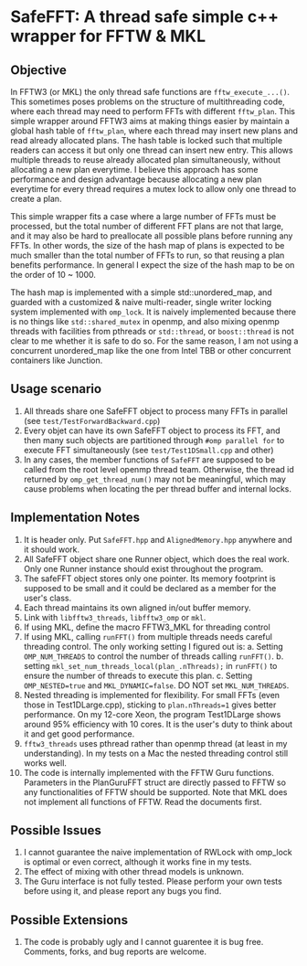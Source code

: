 # SafeFFT: A thread safe simple c++ wrapper for FFTW & MKL

## Objective
In FFTW3 (or MKL) the only thread safe functions are `fftw_execute_...()`.
This sometimes poses problems on the structure of multithreading code, where each thread may need to perform FFTs with different `fftw_plan`. 
This simple wrapper around FFTW3 aims at making things easier by maintain a global hash table of `fftw_plan`, where each thread may insert new plans and read already allocated plans. 
The hash table is locked such that multiple readers can access it but only one thread can insert new entry.
This allows multiple threads to reuse already allocated plan simultaneously, without allocating a new plan everytime.
I believe this approach has some performance and design advantage because allocating a new plan everytime for every thread requires a mutex lock to allow only one thread to create a plan.

This simple wrapper fits a case where a large number of FFTs must be processed, but the total number of different FFT plans are not that large, and it may also be hard to preallocate all possible plans before running any FFTs. 
In other words, the size of the hash map of plans is expected to be much smaller than the total number of FFTs to run, so that reusing a plan benefits performance.
In general I expect the size of the hash map to be on the order of 10 ~ 1000.

The hash map is implemented with a simple std::unordered_map, and guarded with a customized & naive multi-reader, single writer locking system implemented with `omp_lock`.
It is naively implemented because there is no things like `std::shared_mutex` in openmp, and also mixing openmp threads with facilities from pthreads or `std::thread`, or `boost::thread` is not clear to me whether it is safe to do so.
For the same reason, I am not using a concurrent unordered_map like the one from Intel TBB or other concurrent containers like Junction.

## Usage scenario
1. All threads share one SafeFFT object to process many FFTs in parallel (see `test/TestForwardBackward.cpp`)
2. Every objet can have its own SafeFFT object to process its FFT, and then many such objects are partitioned through `#omp parallel for` to execute FFT simultaneously (see `test/Test1DSmall.cpp` and other)
3. In any cases, the member functions of `SafeFFT` are supposed to be called from the root level openmp thread team. Otherwise, the thread id returned by `omp_get_thread_num()` may not be meaningful, which may cause problems when locating the per thread buffer and internal locks.  

## Implementation Notes
1. It is header only. Put `SafeFFT.hpp` and `AlignedMemory.hpp` anywhere and it should work.
2. All SafeFFT object share one Runner object, which does the real work. Only one Runner instance should exist throughout the program.
3. The safeFFT object stores only one pointer. Its memory footprint is supposed to be small and it could be declared as a member for the user's class. 
4. Each thread maintains its own aligned in/out buffer memory. 
5. Link with `libfftw3_threads`, `libfftw3_omp` or `mkl`.
6. If using MKL, define the macro FFTW3_MKL for threading control
7. If using MKL, calling `runFFT()` from multiple threads needs careful threading control. The only working setting I figured out is: a. Setting `OMP_NUM_THREADS` to control the number of threads calling `runFFT()`. b. setting `mkl_set_num_threads_local(plan_.nThreads);` in `runFFT()` to ensure the number of threads to execute this plan. c. Setting `OMP_NESTED=true` and `MKL_DYNAMIC=false`. DO NOT set `MKL_NUM_THREADS`. 
8. Nested threading is implemented for flexibility. For small FFTs (even those in Test1DLarge.cpp), sticking to `plan.nThreads=1` gives better performance. On my 12-core Xeon, the program Test1DLarge shows around 95% efficiency with 10 cores. It is the user's duty to think about it and get good performance.
9. `fftw3_threads` uses pthread rather than openmp thread (at least in my understanding). In my tests on a Mac the nested threading control still works well.
10. The code is internally implemented with the FFTW Guru functions. Parameters in the PlanGuruFFT struct are directly passed to FFTW so any functionalities of FFTW should be supported. Note that MKL does not implement all functions of FFTW. Read the documents first.

## Possible Issues
1. I cannot guarantee the naive implementation of RWLock with omp_lock is optimal or even correct, although it works fine in my tests.
2. The effect of mixing with other thread models is unknown.
3. The Guru interface is not fully tested. Please perform your own tests before using it, and please report any bugs you find.

## Possible Extensions 
1. The code is probably ugly and I cannot guarentee it is bug free. Comments, forks, and bug reports are welcome.